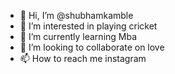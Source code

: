 - 👋 Hi, I’m @shubhamkamble
- 👀 I’m interested in playing cricket    
- 🌱 I’m currently learning Mba
- 💞️ I’m looking to collaborate on love
- 📫 How to reach me instagram

<!---
Shirdisaiba/Shirdisaiba is a ✨ special ✨ repository because its `README.md` (this file) appears on your GitHub profile.
You can click the Preview link to take a look at your changes.
--->
